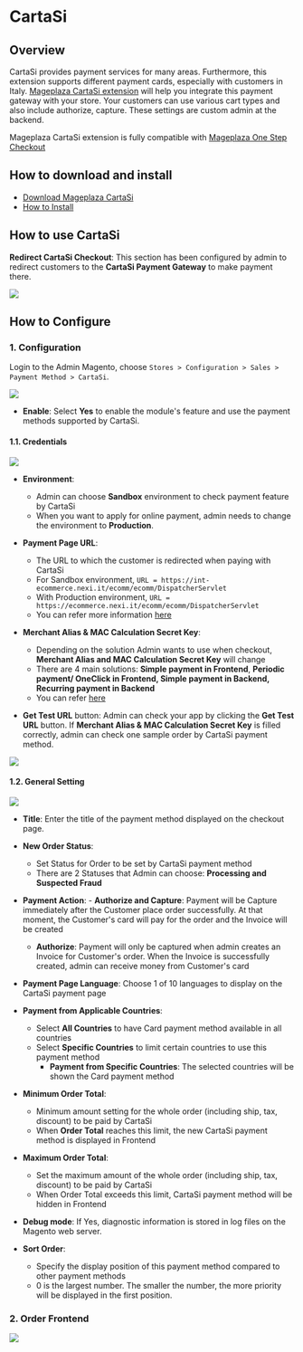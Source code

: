 # CartaSi

## Overview

CartaSi provides payment services for many areas. Furthermore, this extension supports different payment cards, especially with customers in Italy. [Mageplaza CartaSi extension](https://www.mageplaza.com/magento-2-cartasi/) will help you integrate this payment gateway with your store. Your customers can use various cart types and also include authorize, capture. These settings are custom admin at the backend.

Mageplaza CartaSi extension is fully compatible with [Mageplaza One Step Checkout](https://www.mageplaza.com/magento-2-one-step-checkout-extension/)

## How to download and install

- [Download Mageplaza CartaSi](https://www.mageplaza.com/magento-2-cartasi/)
- [How to Install](https://www.mageplaza.com/install-magento-2-extension/)


## How to use CartaSi

**Redirect CartaSi Checkout**: This section has been configured by admin to redirect customers to the **CartaSi Payment Gateway** to make payment there.

![](https://i.imgur.com/Kqh0vmr.png)

## How to Configure

### 1. Configuration

Login to the Admin Magento, choose `Stores > Configuration > Sales > Payment Method > CartaSi`.

![](https://i.imgur.com/6fBcCLp.png)

- **Enable**: Select **Yes** to enable the module's feature and use the payment methods supported by CartaSi.

#### 1.1. Credentials

![](https://i.imgur.com/n13nqmR.png)

- **Environment**:
  - Admin can choose **Sandbox** environment to check payment feature by CartaSi
  - When you want to apply for online payment, admin needs to change the environment to **Production**.
- **Payment Page URL**:
  - The URL to which the customer is redirected when paying with CartaSi
  - For Sandbox environment, `URL = https://int-ecommerce.nexi.it/ecomm/ecomm/DispatcherServlet`
  - With Production environment, `URL = https://ecommerce.nexi.it/ecomm/ecomm/DispatcherServlet`
  - You can refer more information [here](https://ecommerce.nexi.it/specifiche-tecniche/codicebase/introduzione.html)
- **Merchant Alias & MAC Calculation Secret Key**:
  - Depending on the solution Admin wants to use when checkout, **Merchant Alias and MAC Calculation Secret Key** will change
  - There are 4 main solutions: **Simple payment in Frontend**, **Periodic payment/ OneClick in Frontend, Simple payment in Backend, Recurring payment in Backend**
  - You can refer [here](https://ecommerce.nexi.it/area-test)

- **Get Test URL** button: Admin can check your app by clicking the **Get Test URL** button. If **Merchant Alias & MAC Calculation Secret Key** is filled correctly, admin can check one sample order by CartaSi payment method.

![](https://i.imgur.com/IxFfObI.png)

#### 1.2. General Setting

![](https://i.imgur.com/LTKmfba.png)

- **Title**: Enter the title of the payment method displayed on the checkout page.

- **New Order Status**:
  - Set Status for Order to be set by CartaSi payment method
  - There are 2 Statuses that Admin can choose: **Processing and Suspected Fraud**
  
- **Payment Action**:
  - **Authorize and Capture**: Payment will be Capture immediately after the Customer place order successfully. At that moment, the Customer's card will pay for the order and the Invoice will be created
  - **Authorize**: Payment will only be captured when admin creates an Invoice for Customer's order. When the Invoice is successfully created, admin can receive money from Customer's card
  
- **Payment Page Language**: Choose 1 of 10 languages to display on the CartaSi payment page

- **Payment from Applicable Countries**:
  - Select **All Countries** to have Card payment method available in all countries
  - Select **Specific Countries** to limit certain countries to use this payment method
    - **Payment from Specific Countries**: The selected countries will be shown the Card payment method
    
- **Minimum Order Total**:
  - Minimum amount setting for the whole order (including ship, tax, discount) to be paid by CartaSi
  - When **Order Total** reaches this limit, the new CartaSi payment method is displayed in Frontend
  
- **Maximum Order Total**:
  - Set the maximum amount of the whole order (including ship, tax, discount) to be paid by CartaSi
  - When Order Total exceeds this limit, CartaSi payment method will be hidden in Frontend
  
- **Debug mode**: If Yes, diagnostic information is stored in log files on the Magento web server.

- **Sort Order**:
  - Specify the display position of this payment method compared to other payment methods
  - 0 is the largest number. The smaller the number, the more priority will be displayed in the first position.

### 2. Order Frontend

![](https://i.imgur.com/fQ4zMMy.png)
